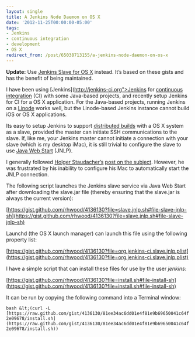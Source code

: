 ```yaml
---
layout: single
title: A Jenkins Node Daemon on OS X
date: '2012-11-25T00:00:00-05:00'
tags:
- Jenkins
- continuous integration
- development
- OS X
redirect_from: /post/65038713155/a-jenkins-node-daemon-on-os-x
---
```

__Update:__ Use [Jenkins Slave for OS X](https://github.com/rhwood/jenkins-slave-osx) instead. It&rsquo;s based on these gists and has the benefit of being maintained.

I have been using [Jenkins](http://jenkins-ci.org">Jenkins</a> for [continuous integration](http://en.wikipedia.org/wiki/Continuous_integration) (CI) with some Java-based projects, and recently setup Jenkins for CI for a OS X application. For the Java-based projects, running Jenkins on a [Linode](http://www.linode.com/?r=b70e8c306162d25af8a47771c9226cdedf99e94a) works well, but the Linode-based Jenkins instance cannot build iOS or OS X applications.

Its easy to setup Jenkins to support [distributed builds](https://wiki.jenkins-ci.org/display/JENKINS/Distributed+builds) with a OS X system as a slave, provided the master can initiate SSH communications to the slave. If, like me, your Jenkins master cannot initiate a connection with your slave (which is my desktop iMac), it is still trivial to configure the slave to use [Java Web Start](https://wiki.jenkins-ci.org/display/JENKINS/Distributed+builds#Distributedbuilds-LaunchslaveagentviaJavaWebStart) (JNLP).

I generally followed [Holger Staudacher&rsquo;s](http://eclipsesource.com/blogs/author/hstaudacher/) [post on the subject](http://eclipsesource.com/blogs/2012/06/01/ups-and-downs-with-continuous-integration-for-ios-apps-jenkins-xcode-cobertura-and-testflight/). However, he was frustrated by his inability to configure his Mac to automatically start the JNLP connection.

The following script launches the Jenkins slave service via Java Web Start after downloading the slave.jar file (thereby ensuring that the slave.jar is always the current version):

[https://gist.github.com/rhwood/4136130?file=slave.jnlp.sh#file-slave-jnlp-sh](https://gist.github.com/rhwood/4136130?file=slave.jnlp.sh#file-slave-jnlp-sh)

Launchd (the OS X launch manager) can launch this file using the following property list:

[https://gist.github.com/rhwood/4136130?file=org.jenkins-ci.slave.jnlp.plist](https://gist.github.com/rhwood/4136130?file=org.jenkins-ci.slave.jnlp.plist)

I have a simple script that can install these files for use by the user _jenkins_:

[https://gist.github.com/rhwood/4136130?file=install.sh#file-install-sh](https://gist.github.com/rhwood/4136130?file=install.sh#file-install-sh)

It can be run by copying the following command into a Terminal window:

`bash &lt;(curl -L [https://raw.github.com/gist/4136130/81ee34ac6dd01e4f81e9b69650041c64f2e09678/install.sh](https://raw.github.com/gist/4136130/81ee34ac6dd01e4f81e9b69650041c64f2e09678/install.sh))`